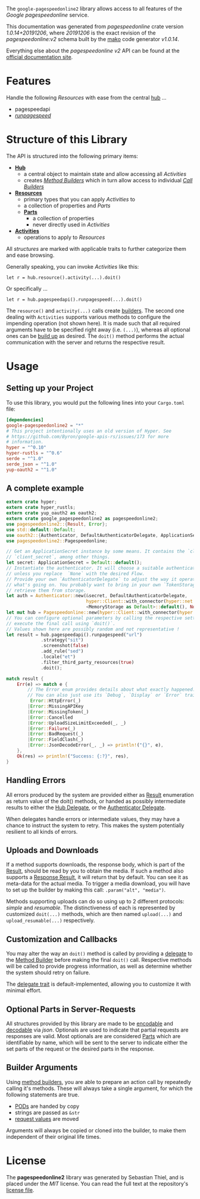 <!---
DO NOT EDIT !
This file was generated automatically from 'src/mako/api/README.md.mako'
DO NOT EDIT !
-->
The `google-pagespeedonline2` library allows access to all features of the *Google pagespeedonline* service.

This documentation was generated from *pagespeedonline* crate version *1.0.14+20191206*, where *20191206* is the exact revision of the *pagespeedonline:v2* schema built by the [mako](http://www.makotemplates.org/) code generator *v1.0.14*.

Everything else about the *pagespeedonline* *v2* API can be found at the
[official documentation site](https://developers.google.com/speed/docs/insights/v2/getting-started).
# Features

Handle the following *Resources* with ease from the central [hub](https://docs.rs/google-pagespeedonline2/1.0.14+20191206/google_pagespeedonline2/struct.Pagespeedonline.html) ... 

* pagespeedapi
 * [*runpagespeed*](https://docs.rs/google-pagespeedonline2/1.0.14+20191206/google_pagespeedonline2/struct.PagespeedapiRunpagespeedCall.html)




# Structure of this Library

The API is structured into the following primary items:

* **[Hub](https://docs.rs/google-pagespeedonline2/1.0.14+20191206/google_pagespeedonline2/struct.Pagespeedonline.html)**
    * a central object to maintain state and allow accessing all *Activities*
    * creates [*Method Builders*](https://docs.rs/google-pagespeedonline2/1.0.14+20191206/google_pagespeedonline2/trait.MethodsBuilder.html) which in turn
      allow access to individual [*Call Builders*](https://docs.rs/google-pagespeedonline2/1.0.14+20191206/google_pagespeedonline2/trait.CallBuilder.html)
* **[Resources](https://docs.rs/google-pagespeedonline2/1.0.14+20191206/google_pagespeedonline2/trait.Resource.html)**
    * primary types that you can apply *Activities* to
    * a collection of properties and *Parts*
    * **[Parts](https://docs.rs/google-pagespeedonline2/1.0.14+20191206/google_pagespeedonline2/trait.Part.html)**
        * a collection of properties
        * never directly used in *Activities*
* **[Activities](https://docs.rs/google-pagespeedonline2/1.0.14+20191206/google_pagespeedonline2/trait.CallBuilder.html)**
    * operations to apply to *Resources*

All *structures* are marked with applicable traits to further categorize them and ease browsing.

Generally speaking, you can invoke *Activities* like this:

```Rust,ignore
let r = hub.resource().activity(...).doit()
```

Or specifically ...

```ignore
let r = hub.pagespeedapi().runpagespeed(...).doit()
```

The `resource()` and `activity(...)` calls create [builders][builder-pattern]. The second one dealing with `Activities` 
supports various methods to configure the impending operation (not shown here). It is made such that all required arguments have to be 
specified right away (i.e. `(...)`), whereas all optional ones can be [build up][builder-pattern] as desired.
The `doit()` method performs the actual communication with the server and returns the respective result.

# Usage

## Setting up your Project

To use this library, you would put the following lines into your `Cargo.toml` file:

```toml
[dependencies]
google-pagespeedonline2 = "*"
# This project intentionally uses an old version of Hyper. See
# https://github.com/Byron/google-apis-rs/issues/173 for more
# information.
hyper = "^0.10"
hyper-rustls = "^0.6"
serde = "^1.0"
serde_json = "^1.0"
yup-oauth2 = "^1.0"
```

## A complete example

```Rust
extern crate hyper;
extern crate hyper_rustls;
extern crate yup_oauth2 as oauth2;
extern crate google_pagespeedonline2 as pagespeedonline2;
use pagespeedonline2::{Result, Error};
use std::default::Default;
use oauth2::{Authenticator, DefaultAuthenticatorDelegate, ApplicationSecret, MemoryStorage};
use pagespeedonline2::Pagespeedonline;

// Get an ApplicationSecret instance by some means. It contains the `client_id` and 
// `client_secret`, among other things.
let secret: ApplicationSecret = Default::default();
// Instantiate the authenticator. It will choose a suitable authentication flow for you, 
// unless you replace  `None` with the desired Flow.
// Provide your own `AuthenticatorDelegate` to adjust the way it operates and get feedback about 
// what's going on. You probably want to bring in your own `TokenStorage` to persist tokens and
// retrieve them from storage.
let auth = Authenticator::new(&secret, DefaultAuthenticatorDelegate,
                              hyper::Client::with_connector(hyper::net::HttpsConnector::new(hyper_rustls::TlsClient::new())),
                              <MemoryStorage as Default>::default(), None);
let mut hub = Pagespeedonline::new(hyper::Client::with_connector(hyper::net::HttpsConnector::new(hyper_rustls::TlsClient::new())), auth);
// You can configure optional parameters by calling the respective setters at will, and
// execute the final call using `doit()`.
// Values shown here are possibly random and not representative !
let result = hub.pagespeedapi().runpagespeed("url")
             .strategy("sit")
             .screenshot(false)
             .add_rule("sed")
             .locale("et")
             .filter_third_party_resources(true)
             .doit();

match result {
    Err(e) => match e {
        // The Error enum provides details about what exactly happened.
        // You can also just use its `Debug`, `Display` or `Error` traits
         Error::HttpError(_)
        |Error::MissingAPIKey
        |Error::MissingToken(_)
        |Error::Cancelled
        |Error::UploadSizeLimitExceeded(_, _)
        |Error::Failure(_)
        |Error::BadRequest(_)
        |Error::FieldClash(_)
        |Error::JsonDecodeError(_, _) => println!("{}", e),
    },
    Ok(res) => println!("Success: {:?}", res),
}

```
## Handling Errors

All errors produced by the system are provided either as [Result](https://docs.rs/google-pagespeedonline2/1.0.14+20191206/google_pagespeedonline2/enum.Result.html) enumeration as return value of 
the doit() methods, or handed as possibly intermediate results to either the 
[Hub Delegate](https://docs.rs/google-pagespeedonline2/1.0.14+20191206/google_pagespeedonline2/trait.Delegate.html), or the [Authenticator Delegate](https://docs.rs/yup-oauth2/*/yup_oauth2/trait.AuthenticatorDelegate.html).

When delegates handle errors or intermediate values, they may have a chance to instruct the system to retry. This 
makes the system potentially resilient to all kinds of errors.

## Uploads and Downloads
If a method supports downloads, the response body, which is part of the [Result](https://docs.rs/google-pagespeedonline2/1.0.14+20191206/google_pagespeedonline2/enum.Result.html), should be
read by you to obtain the media.
If such a method also supports a [Response Result](https://docs.rs/google-pagespeedonline2/1.0.14+20191206/google_pagespeedonline2/trait.ResponseResult.html), it will return that by default.
You can see it as meta-data for the actual media. To trigger a media download, you will have to set up the builder by making
this call: `.param("alt", "media")`.

Methods supporting uploads can do so using up to 2 different protocols: 
*simple* and *resumable*. The distinctiveness of each is represented by customized 
`doit(...)` methods, which are then named `upload(...)` and `upload_resumable(...)` respectively.

## Customization and Callbacks

You may alter the way an `doit()` method is called by providing a [delegate](https://docs.rs/google-pagespeedonline2/1.0.14+20191206/google_pagespeedonline2/trait.Delegate.html) to the 
[Method Builder](https://docs.rs/google-pagespeedonline2/1.0.14+20191206/google_pagespeedonline2/trait.CallBuilder.html) before making the final `doit()` call. 
Respective methods will be called to provide progress information, as well as determine whether the system should 
retry on failure.

The [delegate trait](https://docs.rs/google-pagespeedonline2/1.0.14+20191206/google_pagespeedonline2/trait.Delegate.html) is default-implemented, allowing you to customize it with minimal effort.

## Optional Parts in Server-Requests

All structures provided by this library are made to be [encodable](https://docs.rs/google-pagespeedonline2/1.0.14+20191206/google_pagespeedonline2/trait.RequestValue.html) and 
[decodable](https://docs.rs/google-pagespeedonline2/1.0.14+20191206/google_pagespeedonline2/trait.ResponseResult.html) via *json*. Optionals are used to indicate that partial requests are responses 
are valid.
Most optionals are are considered [Parts](https://docs.rs/google-pagespeedonline2/1.0.14+20191206/google_pagespeedonline2/trait.Part.html) which are identifiable by name, which will be sent to 
the server to indicate either the set parts of the request or the desired parts in the response.

## Builder Arguments

Using [method builders](https://docs.rs/google-pagespeedonline2/1.0.14+20191206/google_pagespeedonline2/trait.CallBuilder.html), you are able to prepare an action call by repeatedly calling it's methods.
These will always take a single argument, for which the following statements are true.

* [PODs][wiki-pod] are handed by copy
* strings are passed as `&str`
* [request values](https://docs.rs/google-pagespeedonline2/1.0.14+20191206/google_pagespeedonline2/trait.RequestValue.html) are moved

Arguments will always be copied or cloned into the builder, to make them independent of their original life times.

[wiki-pod]: http://en.wikipedia.org/wiki/Plain_old_data_structure
[builder-pattern]: http://en.wikipedia.org/wiki/Builder_pattern
[google-go-api]: https://github.com/google/google-api-go-client

# License
The **pagespeedonline2** library was generated by Sebastian Thiel, and is placed 
under the *MIT* license.
You can read the full text at the repository's [license file][repo-license].

[repo-license]: https://github.com/Byron/google-apis-rsblob/master/LICENSE.md
